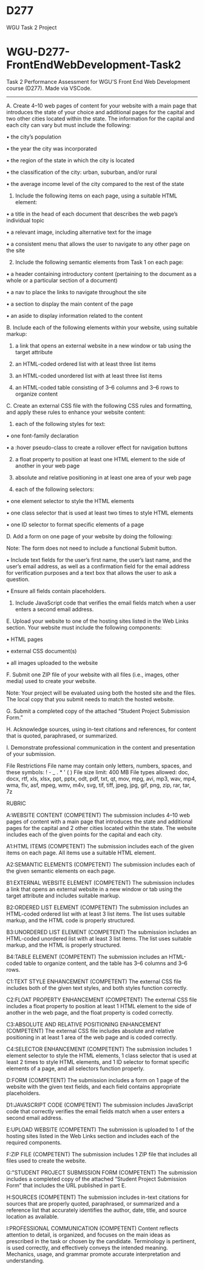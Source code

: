 # D277
WGU Task 2 Project
# WGU-D277-FrontEndWebDevelopment-Task2

Task 2 Performance Assessment for WGU'S Front End Web Development course (D277). Made via VSCode.

***********************************

A.  Create 4–10 web pages of content for your website with a main page that introduces the state of your choice and additional pages for the capital and two other cities located within the state. The information for the capital and each city can vary but must include the following:

•   the city’s population

•   the year the city was incorporated

•   the region of the state in which the city is located

•   the classification of the city: urban, suburban, and/or rural

•   the average income level of the city compared to the rest of the state

1.  Include the following items on each page, using a suitable HTML element:

•   a title in the head of each document that describes the web page’s individual topic

•   a relevant image, including alternative text for the image

•   a consistent menu that allows the user to navigate to any other page on the site

2.  Include the following semantic elements from Task 1 on each page:

•   a header containing introductory content (pertaining to the document as a whole or a particular section of a document)

•   a nav to place the links to navigate throughout the site

•   a section to display the main content of the page

•   an aside to display information related to the content


B.  Include each of the following elements within your website, using suitable markup:

1.  a link that opens an external website in a new window or tab using the target attribute

2.  an HTML-coded ordered list with at least three list items

3.  an HTML-coded unordered list with at least three list items

4.  an HTML-coded table consisting of 3–6 columns and 3–6 rows to organize content


C.  Create an external CSS file with the following CSS rules and formatting, and apply these rules to enhance your website content:

1.  each of the following styles for text:

•   one font-family declaration

•   a :hover pseudo-class to create a rollover effect for navigation buttons

2.  a float property to position at least one HTML element to the side of another in your web page

3.  absolute and relative positioning in at least one area of your web page

4.  each of the following selectors:

•   one element selector to style the HTML elements

•   one class selector that is used at least two times to style HTML elements

•   one ID selector to format specific elements of a page


D.  Add a form on one page of your website by doing the following:


Note: The form does not need to include a functional Submit button.


•   Include text fields for the user’s first name, the user’s last name, and the user’s email address, as well as a confirmation field for the email address for verification purposes and a text box that allows the user to ask a question.

•   Ensure all fields contain placeholders.

1.  Include JavaScript code that verifies the email fields match when a user enters a second email address.



E.  Upload your website to one of the hosting sites listed in the Web Links section. Your website must include the following components:

•   HTML pages

•   external CSS document(s)

•   all images uploaded to the website


F.  Submit one ZIP file of your website with all files (i.e., images, other media) used to create your website.


Note: Your project will be evaluated using both the hosted site and the files. The local copy that you submit needs to match the hosted website.


G.  Submit a completed copy of the attached “Student Project Submission Form.”


H.  Acknowledge sources, using in-text citations and references, for content that is quoted, paraphrased, or summarized.


I.  Demonstrate professional communication in the content and presentation of your submission.

File Restrictions
File name may contain only letters, numbers, spaces, and these symbols: ! - _ . * ' ( )
File size limit: 400 MB
File types allowed: doc, docx, rtf, xls, xlsx, ppt, pptx, odt, pdf, txt, qt, mov, mpg, avi, mp3, wav, mp4, wma, flv, asf, mpeg, wmv, m4v, svg, tif, tiff, jpeg, jpg, gif, png, zip, rar, tar, 7z

RUBRIC

A:WEBSITE CONTENT
(COMPETENT) The submission includes 4–10 web pages of content with a main page that introduces the state and additional pages for the capital and 2 other cities located within the state. The website includes each of the given points for the capital and each city.

A1:HTML ITEMS
(COMPETENT) The submission includes each of the given items on each page. All items use a suitable HTML element.

A2:SEMANTIC ELEMENTS
(COMPETENT) The submission includes each of the given semantic elements on each page.

B1:EXTERNAL WEBSITE ELEMENT
(COMPETENT) The submission includes a link that opens an external website in a new window or tab using the target attribute and includes suitable markup.

B2:ORDERED LIST ELEMENT
(COMPETENT) The submission includes an HTML-coded ordered list with at least 3 list items. The list uses suitable markup, and the HTML code is properly structured.

B3:UNORDERED LIST ELEMENT
(COMPETENT) The submission includes an HTML-coded unordered list with at least 3 list items. The list uses suitable markup, and the HTML is properly structured.

B4:TABLE ELEMENT
(COMPETENT) The submission includes an HTML-coded table to organize content, and the table has 3–6 columns and 3–6 rows.

C1:TEXT STYLE ENHANCEMENT
(COMPETENT) The external CSS file includes both of the given text styles, and both styles function correctly.

C2:FLOAT PROPERTY ENHANCEMENT
(COMPETENT) The external CSS file includes a float property to position at least 1 HTML element to the side of another in the web page, and the float property is coded correctly.

C3:ABSOLUTE AND RELATIVE POSITIONING ENHANCEMENT
(COMPETENT) The external CSS file includes absolute and relative positioning in at least 1 area of the web page and is coded correctly.

C4:SELECTOR ENHANCEMENT
(COMPETENT) The submission includes 1 element selector to style the HTML elements, 1 class selector that is used at least 2 times to style HTML elements, and 1 ID selector to format specific elements of a page, and all selectors function properly.

D:FORM
(COMPETENT) The submission includes a form on 1 page of the website with the given text fields, and each field contains appropriate placeholders.

D1:JAVASCRIPT CODE
(COMPETENT) The submission includes JavaScript code that correctly verifies the email fields match when a user enters a second email address.

E:UPLOAD WEBSITE
(COMPETENT) The submission is uploaded to 1 of the hosting sites listed in the Web Links section and includes each of the required components.

F:ZIP FILE
(COMPETENT) The submission includes 1 ZIP file that includes all files used to create the website.

G:"STUDENT PROJECT SUBMISSION FORM
(COMPETENT) The submission includes a completed copy of the attached “Student Project Submission Form” that includes the URL published in part E.

H:SOURCES
(COMPETENT) The submission includes in-text citations for sources that are properly quoted, paraphrased, or summarized and a reference list that accurately identifies the author, date, title, and source location as available.

I:PROFESSIONAL COMMUNICATION
(COMPETENT) Content reflects attention to detail, is organized, and focuses on the main ideas as prescribed in the task or chosen by the candidate. Terminology is pertinent, is used correctly, and effectively conveys the intended meaning. Mechanics, usage, and grammar promote accurate interpretation and understanding.
